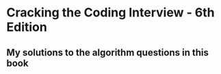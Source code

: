 
# Cracking the Coding Interview - 6th Edition
## My solutions to the algorithm questions in this book
